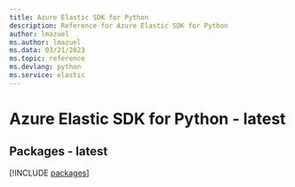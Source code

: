 ```yaml
---
title: Azure Elastic SDK for Python
description: Reference for Azure Elastic SDK for Python
author: lmazuel
ms.author: lmazuel
ms.data: 03/21/2023
ms.topic: reference
ms.devlang: python
ms.service: elastic
---
```

# Azure Elastic SDK for Python - latest
## Packages - latest
[!INCLUDE [packages](elastic-index.md)]